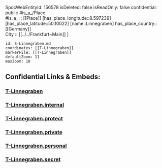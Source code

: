 ﻿---
location: [50.10022,8.597239] 
type: Station 
mapzoom: [8,18] 
mapmarker: tram 
tags:
- geo/station/tram
---
SpocWebEntityId: 156578
isDeleted: false
isReadOnly: false
confidential: public
#is_a_/Place  
#is_a_ :: [[Place]] 
[has_place_longitude::8.597239] 
[has_place_latitude::50.10022] 
[name::Linnegraben] 
has_place_country:: [[Germany]]  
City :: [[../../Frankfurt~Main]] ] 


```leaflet
id: S-Linnegraben.md
coordinates: [[T-Linnegraben]] 
markerFile: [[T-Linnegraben]] 
defaultZoom: 11 
maxZoom: 18
```


## Confidential Links & Embeds: 

### [T-Linnegraben](/_public/Earth/Continent/Europe/Europe~Central/Germany/Germany~West/Hessen/counties~Hessen/Frankfurt~Main/Stations-FFM~T/T-Linnegraben.md) 

### [T-Linnegraben.internal](/_internal/Earth/Continent/Europe/Europe~Central/Germany/Germany~West/Hessen/counties~Hessen/Frankfurt~Main/Stations-FFM~T/T-Linnegraben.internal.md) 

### [T-Linnegraben.protect](/_protect/Earth/Continent/Europe/Europe~Central/Germany/Germany~West/Hessen/counties~Hessen/Frankfurt~Main/Stations-FFM~T/T-Linnegraben.protect.md) 

### [T-Linnegraben.private](/_private/Earth/Continent/Europe/Europe~Central/Germany/Germany~West/Hessen/counties~Hessen/Frankfurt~Main/Stations-FFM~T/T-Linnegraben.private.md) 

### [T-Linnegraben.personal](/_personal/Earth/Continent/Europe/Europe~Central/Germany/Germany~West/Hessen/counties~Hessen/Frankfurt~Main/Stations-FFM~T/T-Linnegraben.personal.md) 

### [T-Linnegraben.secret](/_secret/Earth/Continent/Europe/Europe~Central/Germany/Germany~West/Hessen/counties~Hessen/Frankfurt~Main/Stations-FFM~T/T-Linnegraben.secret.md) 
